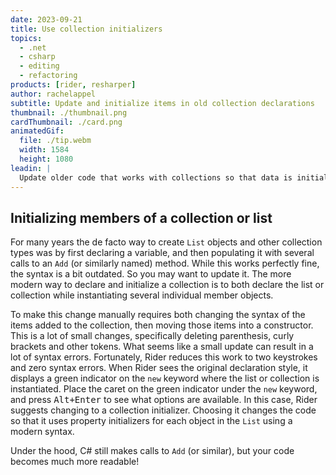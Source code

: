 ```yaml
---
date: 2023-09-21
title: Use collection initializers
topics:
  - .net
  - csharp
  - editing
  - refactoring
products: [rider, resharper]
author: rachelappel
subtitle: Update and initialize items in old collection declarations
thumbnail: ./thumbnail.png
cardThumbnail: ./card.png
animatedGif:
  file: ./tip.webm
  width: 1584
  height: 1080
leadin: |
  Update older code that works with collections so that data is initialized immediately rather than using more code than is necessary.
---
```


## Initializing members of a collection or list

For many years the de facto way to create `List` objects and other collection types was by first declaring a variable, and then populating it with several calls to an `Add` (or similarly named) method.
While this works perfectly fine, the syntax is a bit outdated. So you may want to update it. The more modern way to declare and initialize a collection is to both declare the list or collection while instantiating several individual member objects.

To make this change manually requires both changing the syntax of the items added to the collection, then moving those items into a constructor. This is a lot of small changes, specifically deleting parenthesis, curly brackets and other tokens. What seems like a small update can result in a lot of syntax errors.
Fortunately, Rider reduces this work to two keystrokes and zero syntax errors. When Rider sees the original declaration style, it displays a green indicator on the `new` keyword where the list or collection is instantiated.
Place the caret on the green indicator under the `new` keyword, and press <kbd>Alt+Enter</kbd> to see what options are available. In this case, Rider suggests changing to a collection initializer.
Choosing it changes the code so that it uses property initializers for each object in the `List` using a modern syntax.

Under the hood, C# still makes calls to `Add` (or similar), but your code becomes much more readable!
